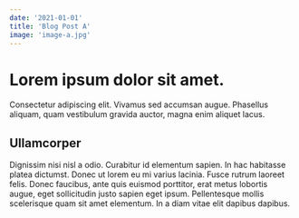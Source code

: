 ```yaml
---
date: '2021-01-01'
title: 'Blog Post A'
image: 'image-a.jpg'
---
```


# Lorem ipsum dolor sit amet.

Consectetur adipiscing elit. Vivamus sed accumsan augue. Phasellus aliquam, quam vestibulum gravida auctor, magna enim aliquet lacus.

## Ullamcorper

Dignissim nisi nisl a odio. Curabitur id elementum sapien. In hac habitasse platea dictumst. Donec ut lorem eu mi varius lacinia. Fusce rutrum laoreet felis. Donec faucibus, ante quis euismod porttitor, erat metus lobortis augue, eget sollicitudin justo sapien eget ipsum. Pellentesque mollis scelerisque quam sit amet elementum. In a diam vitae elit dapibus dapibus.
